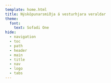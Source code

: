 ```yaml
---
template: home.html
title: Nýsköpunarsmiðja á vesturhjara veraldar
theme:
  font:
    text: Sofadi One
hide:
  - navigation
  - toc
  - path
  - header
  - main
  - title
  - nav
  - logo
  - tabs
---
```

#
